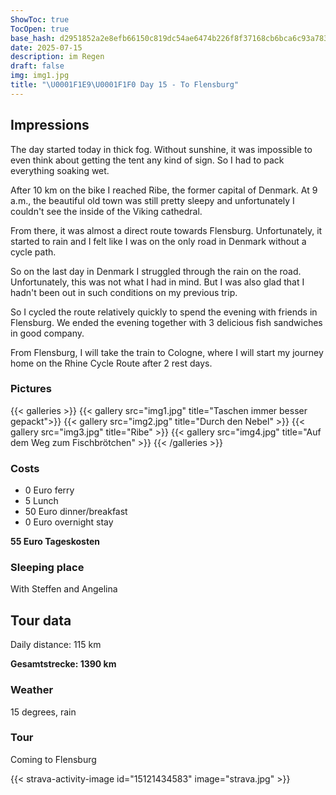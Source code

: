 ```yaml
---
ShowToc: true
TocOpen: true
base_hash: d2951852a2e8efb66150c819dc54ae6474b226f8f37168cb6bca6c93a7836dcb
date: 2025-07-15
description: im Regen
draft: false
img: img1.jpg
title: "\U0001F1E9\U0001F1F0 Day 15 - To Flensburg"
---
```


## Impressions
The day started today in thick fog. Without sunshine, it was impossible to even think about getting the tent any kind of sign. So I had to pack everything soaking wet.

After 10 km on the bike I reached Ribe, the former capital of Denmark. At 9 a.m., the beautiful old town was still pretty sleepy and unfortunately I couldn't see the inside of the Viking cathedral.

From there, it was almost a direct route towards Flensburg. Unfortunately, it started to rain and I felt like I was on the only road in Denmark without a cycle path.

So on the last day in Denmark I struggled through the rain on the road. Unfortunately, this was not what I had in mind. But I was also glad that I hadn't been out in such conditions on my previous trip.

So I cycled the route relatively quickly to spend the evening with friends in Flensburg. We ended the evening together with 3 delicious fish sandwiches in good company.

From Flensburg, I will take the train to Cologne, where I will start my journey home on the Rhine Cycle Route after 2 rest days.

### Pictures
{{< galleries >}}
{{< gallery src="img1.jpg" title="Taschen immer besser gepackt">}}
{{< gallery src="img2.jpg" title="Durch den Nebel" >}}
{{< gallery src="img3.jpg" title="Ribe" >}}
{{< gallery src="img4.jpg" title="Auf dem Weg zum Fischbrötchen" >}}
{{< /galleries >}}

### Costs
- 0 Euro ferry
- 5 Lunch
- 50 Euro dinner/breakfast
- 0 Euro overnight stay

**55 Euro Tageskosten**

### Sleeping place
With Steffen and Angelina

## Tour data
Daily distance: 115 km

**Gesamtstrecke: 1390 km**

### Weather
15 degrees, rain

### Tour
Coming to Flensburg

{{< strava-activity-image id="15121434583" image="strava.jpg" >}}
